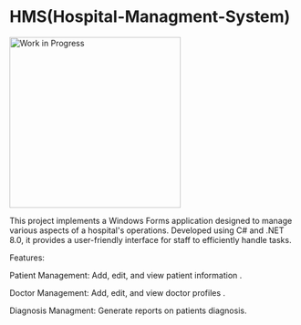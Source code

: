 # HMS(Hospital-Managment-System)
<img src="https://img.shields.io/badge/status-work%20in%20progress-yellow" alt="Work in Progress" width="300">


This project implements a Windows Forms application designed to manage various aspects of a hospital's operations. Developed using C# and .NET 8.0, it provides a user-friendly interface for staff to efficiently handle tasks.

Features:

Patient Management:
Add, edit, and view patient information .

Doctor Management:
Add, edit, and view doctor profiles .

Diagnosis Managment:
Generate reports on patients diagnosis.
